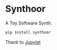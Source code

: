 # Synthoor

A Toy Software Synth.


```sh
pip install synthoor
```

Thank to [Jupylet](https://jupylet.readthedocs.io/en/latest/programmers_reference_guide/synthesis.html)